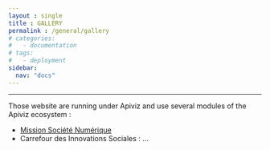 ```yaml
---
layout : single 
title : GALLERY
permalink : /general/gallery
# categories:
#   - documentation
# tags:
#   - deployment
sidebar:
  nav: "docs"
---
```



-------

Those website are running under Apiviz and use several modules of the Apiviz ecosystem :

- [Mission Société Numérique](https://carto.societenumerique.gouv.fr/sonum-xp/accueil)
- Carrefour des Innovations Sociales : ...
